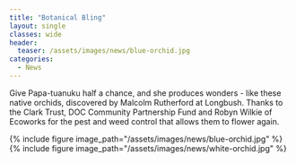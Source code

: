 ```yaml
---
title: "Botanical Bling"
layout: single
classes: wide
header:
  teaser: /assets/images/news/blue-orchid.jpg
categories:
  - News
---
```


Give Papa-tuanuku half a chance, and she produces wonders - like these native orchids, discovered by Malcolm Rutherford at Longbush. Thanks to the Clark Trust, DOC Community Partnership Fund and Robyn Wilkie of Ecoworks for the pest and weed control that allows them to flower again.

{% include figure image_path="/assets/images/news/blue-orchid.jpg" %}
{% include figure image_path="/assets/images/news/white-orchid.jpg" %}
